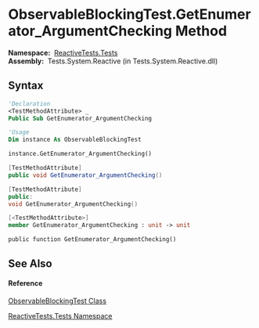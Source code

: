 # ObservableBlockingTest.GetEnumerator\_ArgumentChecking Method

**Namespace:**  [ReactiveTests.Tests](ReactiveTests.Tests\ReactiveTests.Tests.md)  
**Assembly:**  Tests.System.Reactive (in Tests.System.Reactive.dll)

## Syntax

```vb
'Declaration
<TestMethodAttribute> _
Public Sub GetEnumerator_ArgumentChecking
```

```vb
'Usage
Dim instance As ObservableBlockingTest

instance.GetEnumerator_ArgumentChecking()
```

```csharp
[TestMethodAttribute]
public void GetEnumerator_ArgumentChecking()
```

```c++
[TestMethodAttribute]
public:
void GetEnumerator_ArgumentChecking()
```

```fsharp
[<TestMethodAttribute>]
member GetEnumerator_ArgumentChecking : unit -> unit 
```

```jscript
public function GetEnumerator_ArgumentChecking()
```

## See Also

#### Reference

[ObservableBlockingTest Class](ObservableBlockingTest\ObservableBlockingTest.md)

[ReactiveTests.Tests Namespace](ReactiveTests.Tests\ReactiveTests.Tests.md)




